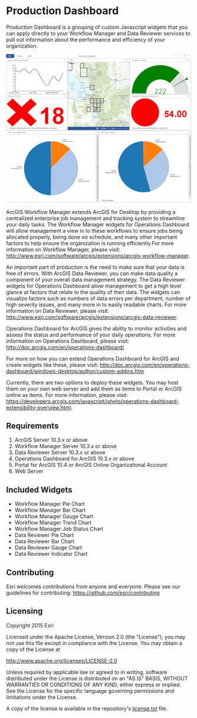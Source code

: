 # Production Dashboard
Production Dashboard is a grouping of custom Javascript widgets that you can apply directly to your Workflow Manager and Data Reviewer services to pull out information about the performance and efficiency of your organization.

![Alt text](/ProductionDashboard/Dashboard_Example.png?raw=true "Example Dashboard")

ArcGIS Workflow Manager extends ArcGIS for Desktop by providing a centralized enterprise job management and tracking system to streamline your daily tasks. The Workflow Manager widgets for Operations Dashboard will allow management a view in to these workflows to ensure jobs being allocated properly, being done on schedule, and many other important factors to help ensure the organization is running efficiently.For more information on Workflow Manager, please visit: http://www.esri.com/software/arcgis/extensions/arcgis-workflow-manager.

An important part of production is the need to make sure that your data is free of errors. With ArcGIS Data Reviewer, you can make data quality a component of your overall data management strategy. The Data Reviewer widgets for Operations Dashboard allow management to get a high level glance at factors that relate to the quality of their data. The widgets can visualize factors such as numbers of data errors per department, number of high severity issues, and many more in to easily readable charts. For more information on Data Reviewer, please visit: http://www.esri.com/software/arcgis/extensions/arcgis-data-reviewer.

Operations Dashboard for ArcGIS gives the ability to monitor activities and assess the status and performance of your daily operations. For more information on Operations Dashboard, please visit: http://doc.arcgis.com/en/operations-dashboard/

For more on how you can extend Operations Dashboard for ArcGIS and create widgets like these, please visit: http://doc.arcgis.com/en/operations-dashboard/windows-desktop/author/custom-addins.htm

Currently, there are two options to deploy these widgets.  You may host them on your own web server and add them as items to Portal or ArcGIS online as items.  For more information, please visit: https://developers.arcgis.com/javascript/jshelp/operations-dashboard-extensibility-overview.html.

Requirements
---
  1. ArcGIS Server 10.3.x or above
  2. Workflow Manager Server 10.3.x or above
  3. Data Reviewer Server 10.3.x or above
  4. Operations Dashboard for ArcGIS 10.3.x or above
  5. Portal for ArcGIS 10.4 or ArcGIS Online Organizational Account 
  6. Web Server

Included Widgets
---
 - Workflow Manager Pie Chart
 - Workflow Manager Bar Chart
 - Workflow Manager Gauge Chart
 - Workflow Manager Trend Chart
 - Workflow Manager Job Status Chart
 - Data Reviewer Pie Chart
 - Data Reviewer Bar Chart
 - Data Reviewer Gauge Chart
 - Data Reviewer Indicator Chart

Contributing
---

Esri welcomes contributions from anyone and everyone. Please see our guidelines for contributing:  https://github.com/esri/contributing

Licensing
---

Copyright 2015 Esri

Licensed under the Apache License, Version 2.0 (the "License"); you may not use this file except in compliance with the License. You may obtain a copy of the License at

http://www.apache.org/licenses/LICENSE-2.0

Unless required by applicable law or agreed to in writing, software distributed under the License is distributed on an "AS IS" BASIS, WITHOUT WARRANTIES OR CONDITIONS OF ANY KIND, either express or implied. See the License for the specific language governing permissions and limitations under the License.

A copy of the license is available in the repository's [license.txt](license.txt?raw=true) file.
